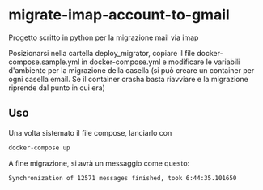 migrate-imap-account-to-gmail
=============================

Progetto scritto in python per la migrazione mail via imap

Posizionarsi nella cartella deploy_migrator, copiare il file docker-compose.sample.yml in docker-compose.yml e modificare le variabili d'ambiente per la migrazione della casella (si può creare un container per ogni casella email. Se il container crasha basta riavviare e la migrazione riprende dal punto in cui era)

Uso
---

Una volta sistemato il file compose, lanciarlo con

```bash
docker-compose up
```

A fine migrazione, si avrà un messaggio come questo:

    Synchronization of 12571 messages finished, took 6:44:35.101650
